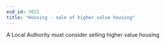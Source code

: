 ```yaml
---
esd_id: 3021
title: "Housing - sale of higher value housing"
---
```


A Local Authority must consider selling higher value housing

